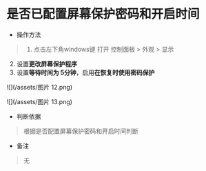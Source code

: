 # 是否已配置屏幕保护密码和开启时间

- 操作方法
> 1. 点击左下角windows键 打开 控制面板 > 外观 > 显示
  2. 设置**更改屏幕保护程序**
  3. 设置**等待时间为 5分钟**，启用**在恢复时使用密码保护**

![](/assets/图片 12.png)

![](/assets/图片 13.png)

- 判断依据
> 根据是否配置屏幕保护密码和开启时间判断

- 备注
> 无